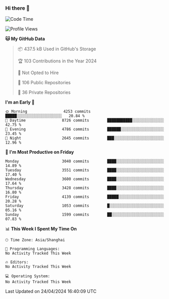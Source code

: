 ### Hi there 👋

<!--
**qbosen/qbosen** is a ✨ _special_ ✨ repository because its `README.md` (this file) appears on your GitHub profile.

Here are some ideas to get you started:

- 🔭 I’m currently working on ...
- 🌱 I’m currently learning ...
- 👯 I’m looking to collaborate on ...
- 🤔 I’m looking for help with ...
- 💬 Ask me about ...
- 📫 How to reach me: ...
- 😄 Pronouns: ...
- ⚡ Fun fact: ...
-->

<!--START_SECTION:waka-->
![Code Time](http://img.shields.io/badge/Code%20Time-2%2C111%20hrs%2036%20mins-blue)

![Profile Views](http://img.shields.io/badge/Profile%20Views-0-blue)

**🐱 My GitHub Data** 

> 📦 437.5 kB Used in GitHub's Storage 
 > 
> 🏆 103 Contributions in the Year 2024
 > 
> 🚫 Not Opted to Hire
 > 
> 📜 106 Public Repositories 
 > 
> 🔑 36 Private Repositories 
 > 
**I'm an Early 🐤** 

```text
🌞 Morning                4253 commits        █████░░░░░░░░░░░░░░░░░░░░   20.84 % 
🌆 Daytime                8726 commits        ███████████░░░░░░░░░░░░░░   42.75 % 
🌃 Evening                4786 commits        ██████░░░░░░░░░░░░░░░░░░░   23.45 % 
🌙 Night                  2645 commits        ███░░░░░░░░░░░░░░░░░░░░░░   12.96 % 
```
📅 **I'm Most Productive on Friday** 

```text
Monday                   3040 commits        ████░░░░░░░░░░░░░░░░░░░░░   14.89 % 
Tuesday                  3551 commits        ████░░░░░░░░░░░░░░░░░░░░░   17.40 % 
Wednesday                3600 commits        ████░░░░░░░░░░░░░░░░░░░░░   17.64 % 
Thursday                 3428 commits        ████░░░░░░░░░░░░░░░░░░░░░   16.80 % 
Friday                   4139 commits        █████░░░░░░░░░░░░░░░░░░░░   20.28 % 
Saturday                 1053 commits        █░░░░░░░░░░░░░░░░░░░░░░░░   05.16 % 
Sunday                   1599 commits        ██░░░░░░░░░░░░░░░░░░░░░░░   07.83 % 
```


📊 **This Week I Spent My Time On** 

```text
🕑︎ Time Zone: Asia/Shanghai

💬 Programming Languages: 
No Activity Tracked This Week

🔥 Editors: 
No Activity Tracked This Week

💻 Operating System: 
No Activity Tracked This Week
```


 Last Updated on 24/04/2024 16:40:09 UTC
<!--END_SECTION:waka-->
